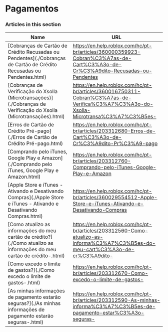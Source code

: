 # Pagamentos  
### Articles in this section
Name|URL
-|-
[Cobranças de Cartão de Crédito Recusadas ou Pendentes](./Cobranças de Cartão de Crédito Recusadas ou Pendentes.html) |https://en.help.roblox.com/hc/pt-br/articles/360000359923-Cobran%C3%A7as-de-Cart%C3%A3o-de-Cr%C3%A9dito-Recusadas-ou-Pendentes
[Cobranças de Verificação do Xsolla (Microtransações)](./Cobranças de Verificação do Xsolla (Microtransações).html) |https://en.help.roblox.com/hc/pt-br/articles/360016750311-Cobran%C3%A7as-de-Verifica%C3%A7%C3%A3o-do-Xsolla-Microtransa%C3%A7%C3%B5es-
[Erros de Cartão de Crédito Pré-pago](./Erros de Cartão de Crédito Pré-pago.html) |https://en.help.roblox.com/hc/pt-br/articles/203312680-Erros-de-Cart%C3%A3o-de-Cr%C3%A9dito-Pr%C3%A9-pago
[Comprando pelo iTunes, Google Play e Amazon](./Comprando pelo iTunes, Google Play e Amazon.html) |https://en.help.roblox.com/hc/pt-br/articles/203312760-Comprando-pelo-iTunes-Google-Play-e-Amazon
[Apple Store e iTunes - Ativando e Desativando Compras](./Apple Store e iTunes - Ativando e Desativando Compras.html) |https://en.help.roblox.com/hc/pt-br/articles/360029554512-Apple-Store-e-iTunes-Ativando-e-Desativando-Compras
[Como atualizo as informações do meu cartão de crédito?](./Como atualizo as informações do meu cartão de crédito-.html) |https://en.help.roblox.com/hc/pt-br/articles/203312560-Como-atualizo-as-informa%C3%A7%C3%B5es-do-meu-cart%C3%A3o-de-cr%C3%A9dito-
[Como excedo o limite de gastos?](./Como excedo o limite de gastos-.html) |https://en.help.roblox.com/hc/pt-br/articles/203312670-Como-excedo-o-limite-de-gastos-
[As minhas informações de pagamento estarão seguras?](./As minhas informações de pagamento estarão seguras-.html) |https://en.help.roblox.com/hc/pt-br/articles/203312590-As-minhas-informa%C3%A7%C3%B5es-de-pagamento-estar%C3%A3o-seguras-
